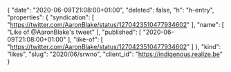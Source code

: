 {
  "date": "2020-06-09T21:08:00+01:00",
  "deleted": false,
  "h": "h-entry",
  "properties": {
    "syndication": [
      "https://twitter.com/AaronBlake/status/1270423510477934602"
    ],
    "name": [
      "Like of @AaronBlake's tweet"
    ],
    "published": [
      "2020-06-09T21:08:00+01:00"
    ],
    "like-of": [
      "https://twitter.com/AaronBlake/status/1270423510477934602"
    ]
  },
  "kind": "likes",
  "slug": "2020/06/srwno",
  "client_id": "https://indigenous.realize.be"
}
